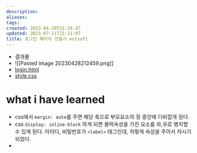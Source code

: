 ```yaml
---
description:
aliases: 
tags: 
created: 2023-04-28T21:24:47
updated: 2023-07-11T15:21:07
title: 로그인 페이지 만들기 estsoft
---
```

- 결과물
- ![[Pasted image 20230428212459.png]]
- [login.html](https://github.com/ChoiWheatley/ormi-master/blob/main/ormi-2023-04-28/layout/login.html)
- [style.css](https://github.com/ChoiWheatley/ormi-master/blob/main/ormi-2023-04-28/layout/style.css)

# what i have learned
- css에서 `margin: auto`를 주면 해당 축으로 부모요소의 정 중앙에 디비잡게 된다.
- css `display: inline-block` 하게 되면 블럭속성을 가진 요소를 좌,우로 병치할 수 있게 된다. 아이디, 비밀번호가 `<label>` 태그인데, 저렇게 속성을 주어서 저시기 되었다.
- 